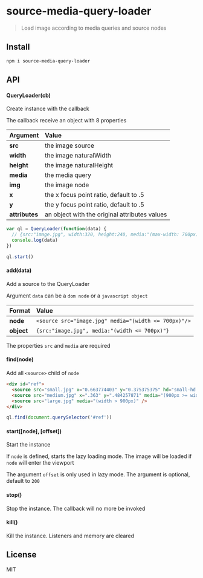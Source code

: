 # source-media-query-loader

> Load image according to media queries and source nodes

## Install

```bash
npm i source-media-query-loader
```

## API

#### QueryLoader(cb)

Create instance with the callback

The callback receive an object with 8 properties

| Argument | Value |
| :------ | :------- |
| **src** | the image source |
| **width** | the image naturalWidth |
| **height** | the image naturalHeight |
| **media** | the media query |
| **img** | the image node |
| **x** | the x focus point ratio, default to .5 |
| **y** | the y focus point ratio, default to .5 |
| **attributes** | an object with the original attributes values |

```js
var ql = QueryLoader(function(data) {
  // {src:"image.jpg", width:320, height:240, media:"(max-width: 700px)", img:img, x:.5, y:.5, attributes:object}
  console.log(data)
})

ql.start()
```

#### add(data)

Add a source to the QueryLoader

Argument `data` can be a `dom node` or a `javascript object`

| Format | Value |
| :------ | :------- |
| **node** | `<source src="image.jpg" media="(width <= 700px)"/>` |
| **object** | `{src:"image.jpg", media:"(width <= 700px)"}` |

The properties `src` and `media` are required

#### find(node)

Add all `<source>` child of `node`

```html
<div id="ref">
  <source src="small.jpg" x="0.663774403" y="0.375375375" hd="small-hd.jpg" media="(width <= 700px)"/>
  <source src="medium.jpg" x=".363" y=".484257871" media="(900px >= width > 700px)" />
  <source src="large.jpg" media="(width > 900px)" />
</div>
```

```js
ql.find(document.querySelector('#ref'))
```

#### start([node], [offset])

Start the instance

If `node` is defined, starts the lazy loading mode. The image will be loaded if `node` will enter the viewport

The argument `offset` is only used in lazy mode. The argument is optional, default to `200`

#### stop()

Stop the instance. The callback will no more be invoked

#### kill()

Kill the instance. Listeners and memory are cleared

## License

MIT
